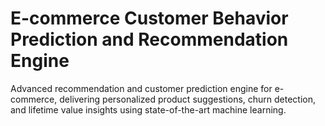 # E-commerce Customer Behavior Prediction and Recommendation Engine
Advanced recommendation and customer prediction engine for e-commerce, delivering personalized product suggestions, churn detection, and lifetime value insights using state-of-the-art machine learning.
